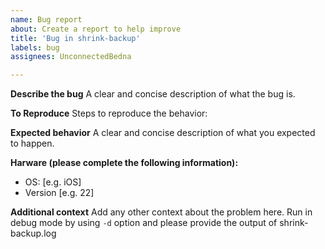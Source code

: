 ```yaml
---
name: Bug report
about: Create a report to help improve
title: 'Bug in shrink-backup'
labels: bug
assignees: UnconnectedBedna

---
```


**Describe the bug**
A clear and concise description of what the bug is.

**To Reproduce**
Steps to reproduce the behavior:

**Expected behavior**
A clear and concise description of what you expected to happen.

**Harware (please complete the following information):**
 - OS: [e.g. iOS]
 - Version [e.g. 22]

**Additional context**
Add any other context about the problem here.
Run in debug mode by using `-d` option and please provide the output of shrink-backup.log

